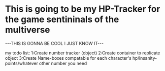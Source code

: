 # This is going to be my HP-Tracker for the game sentininals of the multiverse

---THIS IS GONNA BE COOL I JUST KNOW IT---

my todo list:
1:Create number tracker (object)
2:Create container to replicate object
3:Create Name-boxes compatable for each character's hp/insanity-points/whatever other number you need
